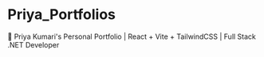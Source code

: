 # Priya_Portfolios
🌟 Priya Kumari's Personal Portfolio | React + Vite + TailwindCSS | Full Stack .NET Developer
